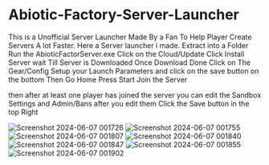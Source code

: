 # Abiotic-Factory-Server-Launcher
This is a Unofficial Server Launcher Made By a Fan To Help Player Create Servers A lot Faster. 
Here a Server launcher i made.
Extract into a Folder
Run the AbioticFactorServer.exe
Click on the Cloud/Update
Click Install Server
wait Till Server is Downloaded
Once Download Done Click on The Gear/Config
Setup your Launch Parameters and click on the save button on the bottom
Then Go Home
Press Start
Join the Server

then after at least one player has joined the server you can edit the Sandbox Settings and Admin/Bans
after you edit them Click the Save button in the top Right

![Screenshot 2024-06-07 001726](https://github.com/AlexisHartford/Abiotic-Factory-Server-Launcher/assets/12422656/1ae42c55-f72d-48e0-9f4f-302a6040b60d)
![Screenshot 2024-06-07 001755](https://github.com/AlexisHartford/Abiotic-Factory-Server-Launcher/assets/12422656/041a0126-68e6-4e09-97e1-bc821933ce44)
![Screenshot 2024-06-07 001807](https://github.com/AlexisHartford/Abiotic-Factory-Server-Launcher/assets/12422656/27c9031a-172a-4d83-9c9e-a9608c9f28ff)
![Screenshot 2024-06-07 001840](https://github.com/AlexisHartford/Abiotic-Factory-Server-Launcher/assets/12422656/2c2fd8a5-82aa-46b2-bb9a-88ae024498e4)
![Screenshot 2024-06-07 001847](https://github.com/AlexisHartford/Abiotic-Factory-Server-Launcher/assets/12422656/a8b5ee1c-4798-4547-b697-21fff858bcef)
![Screenshot 2024-06-07 001855](https://github.com/AlexisHartford/Abiotic-Factory-Server-Launcher/assets/12422656/dc170ff2-8aba-4a8b-bf90-5bd5b1963cf1)
![Screenshot 2024-06-07 001902](https://github.com/AlexisHartford/Abiotic-Factory-Server-Launcher/assets/12422656/2c683c93-1ac2-4f70-aae6-0564cb365805)

